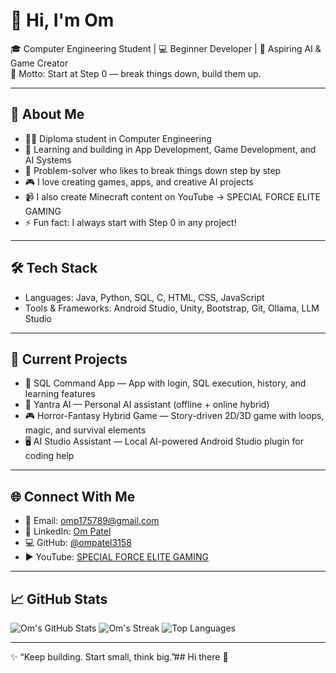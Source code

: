 # 👋 Hi, I'm Om

🎓 Computer Engineering Student | 💻 Beginner Developer | 🚀 Aspiring AI & Game Creator  
🧠 Motto: Start at Step 0 — break things down, build them up.

---

## 🚀 About Me
- 👨‍🎓 Diploma student in Computer Engineering
- 🌱 Learning and building in App Development, Game Development, and AI Systems
- 🧩 Problem-solver who likes to break things down step by step
- 🎮 I love creating games, apps, and creative AI projects
- 📹 I also create Minecraft content on YouTube → SPECIAL FORCE ELITE GAMING
- ⚡ Fun fact: I always start with Step 0 in any project!

---

## 🛠️ Tech Stack
- Languages: Java, Python, SQL, C, HTML, CSS, JavaScript
- Tools & Frameworks: Android Studio, Unity, Bootstrap, Git, Ollama, LLM Studio

---

## 📌 Current Projects
- 📱 SQL Command App — App with login, SQL execution, history, and learning features
- 🤖 Yantra AI — Personal AI assistant (offline + online hybrid)
- 🎮 Horror-Fantasy Hybrid Game — Story-driven 2D/3D game with loops, magic, and survival elements
- 🖥️ AI Studio Assistant — Local AI-powered Android Studio plugin for coding help

---

## 🌐 Connect With Me
- 📧 Email: [omp175789@gmail.com](mailto:omp175789@gmail.com)
- 💼 LinkedIn: [Om Patel](https://www.linkedin.com/in/kdpcom2026om116)
- 💻 GitHub: [@ompatel3158](https://github.com/ompatel3158)
- ▶️ YouTube: [SPECIAL FORCE ELITE GAMING](https://youtube.com/@specialforceelitegaming1)

---

## 📈 GitHub Stats
![Om's GitHub Stats](https://github-readme-stats.vercel.app/api?username=ompatel3158&show_icons=true&theme=tokyonight)
![Om's Streak](https://github-readme-streak-stats.herokuapp.com/?user=ompatel3158&theme=tokyonight)
![Top Languages](https://github-readme-stats.vercel.app/api/top-langs/?username=ompatel3158&layout=compact&theme=tokyonight)

---

✨ “Keep building. Start small, think big.”## Hi there 👋

<!--
**ompatel3158/ompatel3158** is a ✨ _special_ ✨ repository because its `README.md` (this file) appears on your GitHub profile.

Here are some ideas to get you started:

- 🔭 I’m currently working on ...
- 🌱 I’m currently learning ...
- 👯 I’m looking to collaborate on ...
- 🤔 I’m looking for help with ...
- 💬 Ask me about ...
- 📫 How to reach me: ...
- 😄 Pronouns: ...
- ⚡ Fun fact: ...
-->
